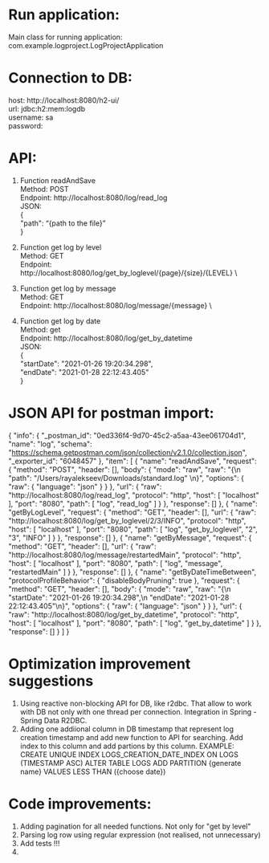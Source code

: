 # Run application:
Main class for running application:
com.example.logproject.LogProjectApplication

# Connection to DB:
host: http://localhost:8080/h2-ui/ \
url: jdbc:h2:mem:logdb \
username: sa \
password:

# API:
1. Function readAndSave \
Method: POST \
Endpoint: http://localhost:8080/log/read_log \
JSON: \
{ \
"path": “{path to the file}” \
}

2. Function get log by level \
Method: GET \
Endpoint: http://localhost:8080/log/get_by_loglevel/{page}/{size}/{LEVEL} \

3. Function get log by message \
Method: GET \
Endpoint: http://localhost:8080/log/message/{message} \

4. Function get log by date \
Method: get \
Endpoint: http://localhost:8080/log/get_by_datetime \
JSON: \
{ \
"startDate": "2021-01-26 19:20:34.298", \
"endDate": "2021-01-28 22:12:43.405" \
}

# JSON API for postman import:
{
"info": {
"_postman_id": "0ed336f4-9d70-45c2-a5aa-43ee061704d1",
"name": "log",
"schema": "https://schema.getpostman.com/json/collection/v2.1.0/collection.json",
"_exporter_id": "6048457"
},
"item": [
{
"name": "readAndSave",
"request": {
"method": "POST",
"header": [],
"body": {
"mode": "raw",
"raw": "{\n    \"path\": \"/Users/rayalekseev/Downloads/standard.log\" \n}",
"options": {
"raw": {
"language": "json"
}
}
},
"url": {
"raw": "http://localhost:8080/log/read_log",
"protocol": "http",
"host": [
"localhost"
],
"port": "8080",
"path": [
"log",
"read_log"
]
}
},
"response": []
},
{
"name": "getByLogLevel",
"request": {
"method": "GET",
"header": [],
"url": {
"raw": "http://localhost:8080/log/get_by_loglevel/2/3/INFO",
"protocol": "http",
"host": [
"localhost"
],
"port": "8080",
"path": [
"log",
"get_by_loglevel",
"2",
"3",
"INFO"
]
}
},
"response": []
},
{
"name": "getByMessage",
"request": {
"method": "GET",
"header": [],
"url": {
"raw": "http://localhost:8080/log/message/restartedMain",
"protocol": "http",
"host": [
"localhost"
],
"port": "8080",
"path": [
"log",
"message",
"restartedMain"
]
}
},
"response": []
},
{
"name": "getByDateTimeBetween",
"protocolProfileBehavior": {
"disableBodyPruning": true
},
"request": {
"method": "GET",
"header": [],
"body": {
"mode": "raw",
"raw": "{\n    \"startDate\": \"2021-01-26 19:20:34.298\",\n    \"endDate\": \"2021-01-28 22:12:43.405\"\n}",
"options": {
"raw": {
"language": "json"
}
}
},
"url": {
"raw": "http://localhost:8080/log/get_by_datetime",
"protocol": "http",
"host": [
"localhost"
],
"port": "8080",
"path": [
"log",
"get_by_datetime"
]
}
},
"response": []
}
]
}

# Optimization improvement suggestions  
1. Using reactive non-blocking API for DB, like r2dbc.
That allow to work with DB not only with one thread per connection.
Integration in Spring - Spring Data R2DBC.
2. Adding one addiional column in DB timestamp that represent log creation timestamp and add new function to API for searching. 
Add index to this column and add partions by this column. EXAMPLE: \
CREATE UNIQUE INDEX LOGS_CREATION_DATE_INDEX ON LOGS (TIMESTAMP ASC)
ALTER TABLE LOGS ADD PARTITION {generate name} VALUES LESS THAN ({choose date})

# Code improvements:
1. Adding pagination for all needed functions. Not only for "get by level"
2. Parsing log row using regular expression (not realised, not unnecessary)
3. Add tests !!!
4. 
